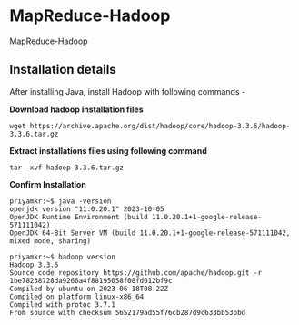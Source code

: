 # MapReduce-Hadoop
MapReduce-Hadoop

## Installation details
After installing Java, install Hadoop with following commands -

<b>Download hadoop installation files</b>
```
wget https://archive.apache.org/dist/hadoop/core/hadoop-3.3.6/hadoop-3.3.6.tar.gz
```

<b>Extract installations files using following command</b>
```
tar -xvf hadoop-3.3.6.tar.gz
```

<b>Confirm Installation</b>
```
priyamkr:~$ java -version
openjdk version "11.0.20.1" 2023-10-05
OpenJDK Runtime Environment (build 11.0.20.1+1-google-release-571111042)
OpenJDK 64-Bit Server VM (build 11.0.20.1+1-google-release-571111042, mixed mode, sharing)
```

```
priyamkr:~$ hadoop version
Hadoop 3.3.6
Source code repository https://github.com/apache/hadoop.git -r 1be78238728da9266a4f88195058f08fd012bf9c
Compiled by ubuntu on 2023-06-18T08:22Z
Compiled on platform linux-x86_64
Compiled with protoc 3.7.1
From source with checksum 5652179ad55f76cb287d9c633bb53bbd
```

